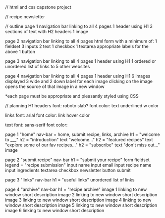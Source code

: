 // html and css capstone project

// recipe newsletter

// outline
page 1
navigation bar linking to all 4 pages
1 header using H1
3 sections of text with H2 headers
1 image

page 2
navigation bar linking to all 4 pages
html form with a minimum of:
1 fieldset
3 inputs
    2 text
    1 checkbox
1 textarea
appropriate labels for the above
1 button

page 3
navigation bar linking to all 4 pages
1 header using H1
1 ordered or unordered list of links to 5 other websites

page 4
navigation bar linking to all 4 pages
1 header using H1
6 images displayed 3 wide and 2 down
    label for each image
    clicking on the image opens the source of that image in a new window

*each page must be appropriate and pleasantly styled using CSS

// planning
H1 headers
font: roboto slab?
font color:
text underlined w color

links
font: arial
font color:
link hover color

text
font: sans-serif
font color:


page 1
"home"
nav-bar = home, submit recipe, links, archive
h1 = "welcome to ___"
h2 = "introduction"
text "welcome..."
h2 = "featured recipes"
text "explore some of our fav recipes..."
h2 = "subscribe"
text "don't miss out..."
image

page 2
"submit recipe"
nav-bar
h1 = "submit your recipe"
form
fieldset
legend = "recipe submission"
input name
input email
input recipe name
input ingredients
textarea
checkbox newsletter
button submit

page 3
"links"
nav-bar
h1 = "useful links"
unordered list of links

page 4
"archive"
nav-bar
h1 = "recipe archive"
image 1 linking to new window
short description
image 2 linking to new window
short description
image 3 linking to new window
short description
image 4 linking to new window
short description
image 5 linking to new window
short description
image 6 linking to new window
short description
